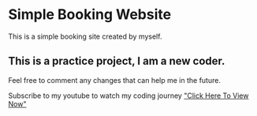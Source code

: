 # Simple Booking Website
This is a simple booking site created by myself.
## This is a practice project, I am a new coder.

 Feel free to comment any changes that can help me in the future.

Subscribe to my youtube to watch my coding journey ["Click Here To View Now"](https://youtube.com/@CodingPrincess444)

